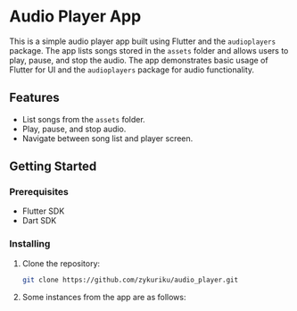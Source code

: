 # Audio Player App

This is a simple audio player app built using Flutter and the `audioplayers` package. The app lists songs stored in the `assets` folder and allows users to play, pause, and stop the audio. The app demonstrates basic usage of Flutter for UI and the `audioplayers` package for audio functionality.

## Features

- List songs from the `assets` folder.
- Play, pause, and stop audio.
- Navigate between song list and player screen.

## Getting Started

### Prerequisites

- Flutter SDK
- Dart SDK

### Installing

1. Clone the repository:

   ```sh
   git clone https://github.com/zykuriku/audio_player.git
   
2. Some instances from the app are as follows:

  
